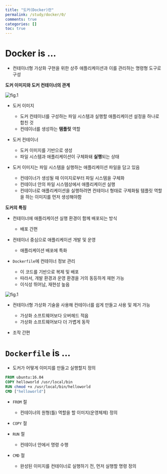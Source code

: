 ```yaml
---
title: "도커(Docker)란"
permalink: /study/docker/0/
comments: true
categories: []
toc: true
---
```


# Docker is ...

- 컨테이너형 가상화 구현을 위한 상주 애플리케이션과 이를 관리하는 명령형 도구로 구성

**도커 이미지와 도커 컨테이너의 관계**

![fig.1](../images/0-1.png)

- 도커 이미지
  - 도커 컨테이너를 구성하는 파일 시스템과 실행할 애플리케이션 설정을 하나로 합친 것
  - 컨테이너를 생성하는 **탬플릿** 역할


- 도커 컨테이너
  - 도커 이미지를 기반으로 생성
  - 파일 시스템과 애플리케이션이 구체화돼 **실행**되는 상태


- 도커 이미지는 파일 시스템을 실행하는 애플리케이션 파일을 담고 있음
  - 컨테이너가 생성될 때 이미지로부터 파일 시스템을 구체화
  - 컨테이너 안의 파일 시스템상에서 애플리케이션 실행
  - 컨테이너로 애플리케이션을 실행하려면 컨테이너 형태로 구제화될 템플릿 역할을 하는 이미지를 먼저 생성해야함


**도커의 특징**

- 컨테이너에 애플리케이션 실행 환경이 함께 배포되는 방식
  - 배포 간편


- 컨테이너 중심으로 애플리케이션 개발 및 운영
  - 애플리케이션 배포에 특화


- `Dockerfile`에 컨테이너 정보 관리
  - 이 코드를 기반으로 복제 및 배포
  - 따라서, 개발 환경과 운영 환경을 거의 동등하게 재현 가능
  - 이식성 뛰어남, 재현성 높음


![fig.1](../images/0-1.png)

- 컨테이너형 가상화 기술을 사용해 컨테이너를 쉽게 만들고 사용 및 제거 가능
  - 가상화 소프트웨어보다 오버헤드 적음
  - 가상화 소프트웨어보다 더 가볍게 동작


- 조작 간편



# `Dockerfile` is ...

- 도커가 어떻게 이미지를 만들고 실행할지 정의


```Dockerfile
FROM ubuntu:16.04
COPY helloworld /usr/local/bin
RUN chmod +x /usr/local/bin/helloworld
CMD ["helloworld"]
```

- `FROM` 절
  - 컨테이너의 원형(틀) 역할을 할 이미지(운영체제) 정의

- `COPY` 절

- `RUN` 절
  - 컨테이너 안에서 명령 수행

- `CMD` 절
  - 완성된 이미지를 컨테이너로 실행하기 전, 먼저 실행할 명령 정의
